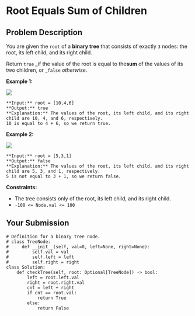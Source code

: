 # Root Equals Sum of Children

## Problem Description

You are given the `root` of a **binary tree** that consists of exactly `3`
nodes: the root, its left child, and its right child.

Return `true` _if the value of the root is equal to the**sum** of the values
of its two children, or _`false` _otherwise_.



**Example 1:**

![](https://assets.leetcode.com/uploads/2022/04/08/graph3drawio.png)

    
    
    **Input:** root = [10,4,6]
    **Output:** true
    **Explanation:** The values of the root, its left child, and its right child are 10, 4, and 6, respectively.
    10 is equal to 4 + 6, so we return true.
    

**Example 2:**

![](https://assets.leetcode.com/uploads/2022/04/08/graph3drawio-1.png)

    
    
    **Input:** root = [5,3,1]
    **Output:** false
    **Explanation:** The values of the root, its left child, and its right child are 5, 3, and 1, respectively.
    5 is not equal to 3 + 1, so we return false.
    



**Constraints:**

  * The tree consists only of the root, its left child, and its right child.
  * `-100 <= Node.val <= 100`



## Your Submission

```python3
# Definition for a binary tree node.
# class TreeNode:
#     def __init__(self, val=0, left=None, right=None):
#         self.val = val
#         self.left = left
#         self.right = right
class Solution:
    def checkTree(self, root: Optional[TreeNode]) -> bool:
        left = root.left.val
        right = root.right.val
        cnt = left + right
        if cnt == root.val:
            return True
        else:
            return False

        
```

